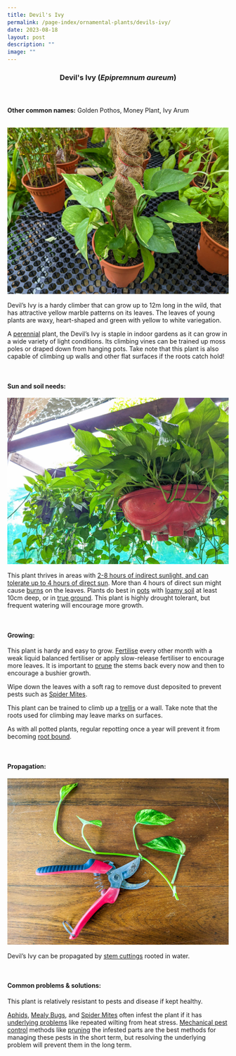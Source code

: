 ```yaml
---
title: Devil's Ivy
permalink: /page-index/ornamental-plants/devils-ivy/
date: 2023-08-18
layout: post
description: ""
image: ""
---
```

<header> 
	<h3>Devil's Ivy (<em>Epipremnum aureum</em>)</h3> 
</header> 
 
<section> 
	<p><strong>Other common names:</strong> Golden Pothos, Money Plant, Ivy Arum</p> 
	<br> 
</section> 
 
<section>
	<img title="Devil's Ivy grown in a pot. Photo by Jacqueline Chua." src="/images/Plants/devilsivy%20(1)_jacquelinechua_trellis.jpg">
	<p>Devil’s Ivy is a  hardy climber that can grow up to 12m long in the wild, that has attractive yellow marble patterns on its leaves. The leaves of young plants are waxy, heart-shaped and green with yellow to white variegation.</p>
	<p>A <a href="/learn-more-about-gardening/glossary/#p">perennial</a> plant, the Devil’s Ivy is staple in indoor gardens as it can grow in a wide variety of light conditions. Its climbing vines can be trained up moss poles or draped down from hanging pots. Take note that this plant is also capable of climbing up walls and other flat surfaces if the roots catch hold!</p>
	<br> 
</section> 
 
<section> 
  <h4>Sun and soil needs:</h4>
	<img title="Devil's Ivy grown in Hanging pots. Photo by Jacqueline Chua." src="/images/Plants/devilsivy%20(2)_jacquelinechua.jpg">
  <p>This plant thrives in areas with <a href="/page-index/horticulture-techniques/gauging-light/">2-8 hours of indirect sunlight, and can tolerate up to 4 hours of direct sun</a>. More than 4 hours of direct sun might cause <a href="/page-index/plant-problems/sunburn/">burns</a> on the leaves. Plants do best in <a href="/page-index/horticulture-techniques/planting-in-containers/">pots</a> with <a href="/page-index/horticulture-techniques/soil/">loamy soil</a> at least 10cm deep, or in <a href="/page-index/horticulture-techniques/true-ground/">true ground</a>. This plant is highly drought tolerant, but frequent watering will encourage more growth.</p> 
	<br>
</section>

<section> 
  <h4>Growing:</h4> 
	<p>This plant is hardy and easy to grow. <a href="/page-index/horticulture-techniques/fertilising/">Fertilise</a> every other month with a weak liquid balanced fertiliser or apply slow-release fertiliser to encourage more leaves. It is important to <a href="/page-index/horticulture-techniques/pruning/">prune</a> the stems back every now and then to encourage a bushier growth. 
	</p><p>Wipe down the leaves with a soft rag to remove dust deposited to prevent pests such as <a href="/page-index/pests/spider-mites/">Spider Mites</a>. </p>
		<p>This plant can be trained to climb up a <a href="/page-index/hardscapes/trellises/">trellis</a> or a wall. Take note that the roots used for climbing may leave marks on surfaces.</p>
	<p>As with all potted plants, regular repotting once a year will prevent it from becoming <a href="/page-index/plant-problems/root-bound/">root bound</a>.</p> 
	<br> 
</section> 

<section> 
  <h4>Propagation:</h4> 
	<img title="A Devil's Ivy stem being prepared for water rooting. Photo by Jacqueline Chua." src="/images/Horti%20techniques/devilsivy_propagation_nodes_jacquelinechua.jpg">
	<p>Devil’s Ivy can be propagated by <a href="/page-index/horticulture-techniques/propagating-by-cuttings/">stem cuttings</a> rooted in water.</p> 
	<br> 
</section> 
 
<section> 
  <h4>Common problems &amp; solutions:</h4> 
	<p>This plant is relatively resistant to pests and disease if kept healthy.</p>
	<p><a href="/page-index/pests/aphids/">Aphids</a>, <a href="/page-index/pests/mealy-bugs/">Mealy Bugs</a>, and <a href="/page-index/pests/spider-mites/">Spider Mites</a> often infest the plant if it has <a href="/learn-more-about-gardening/plant-problems/">underlying problems</a> like repeated wilting from heat stress. <a href="/page-index/horticulture-techniques/pest-control/">Mechanical pest control</a> methods like <a href="/page-index/horticulture-techniques/pruning/">pruning</a> the infested parts are the best methods for managing these pests in the short term, but resolving the underlying problem will prevent them in the long term.</p>
	<br> 
</section>